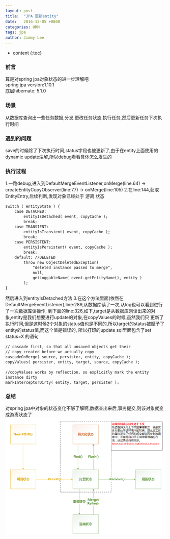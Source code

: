 ```yaml
---
layout: post
title:  "JPA 更新entity"
date:   2016-12-05 +0800
categories: ORM
tags: jpa
author: Jimmy Lee
---
```


* content
{:toc}

### 前言
算是对spring jpa对象状态的进一步理解吧  
spring jpa version:1.10.1  
底层hibernate: 5.1.0  

### 场景
从数据库查询出一些任务数据,分发,更改任务状态,执行任务,然后更新任务下次执行时间

### 遇到的问题
save的时候除了下次执行时间,status字段也被更新了,由于在entity上面使用的dynamic update注解,所以debug看看具体怎么发生的

### 执行过程
1.一路debug,进入到DefaultMergeEventListener,onMerge(line:64) -> createEntityCopyObserver(line:77) -> onMerge(line:105) 
2.在line:144,获取EntityEntry,后续判断,发现对象已经处于 游离 状态 
```
switch ( entityState ) {
	case DETACHED:
		entityIsDetached( event, copyCache );
		break;
	case TRANSIENT:
		entityIsTransient( event, copyCache );
		break;
	case PERSISTENT:
		entityIsPersistent( event, copyCache );
		break;
	default: //DELETED
		throw new ObjectDeletedException(
			"deleted instance passed to merge",
			null,
			getLoggableName( event.getEntityName(), entity )
		);
}
``` 
然后进入到entityIsDetached方法 
3.在这个方法里面(依然在DefaultMergeEventListener),line:289,从数据库读了一次,从log也可以看到进行了一次数据库读操作,
到下面的line:326,如下,target是从数据库刚读出来的对象,entity是我们想要进行update的对象,在copyValues的时候,虽然我们只
更新了执行时间,但是这时候2个对象的status值也是不同的,所以target的status被赋予了entity的status值,而这个值是错误的,
所以打印的update sql里面包含了set status=X 的语句 
```
// cascade first, so that all unsaved objects get their
// copy created before we actually copy
cascadeOnMerge( source, persister, entity, copyCache );
copyValues( persister, entity, target, source, copyCache );

//copyValues works by reflection, so explicitly mark the entity instance dirty
markInterceptorDirty( entity, target, persister );
``` 
### 总结
对spring jpa中对象的状态变化不够了解啊,数据查出来后,事务提交,则该对象就变成游离状态了 
![](images/spring-jpa-obj-status.png) 